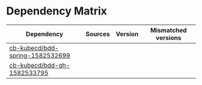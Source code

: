 # Dependency Matrix

Dependency | Sources | Version | Mismatched versions
---------- | ------- | ------- | -------------------
[cb-kubecd/bdd-spring-1582532699](https://github.com/cb-kubecd/bdd-spring-1582532699.git) |  | []() | 
[cb-kubecd/bdd-gh-1582533795](https://github.com/cb-kubecd/bdd-gh-1582533795.git) |  | []() | 
